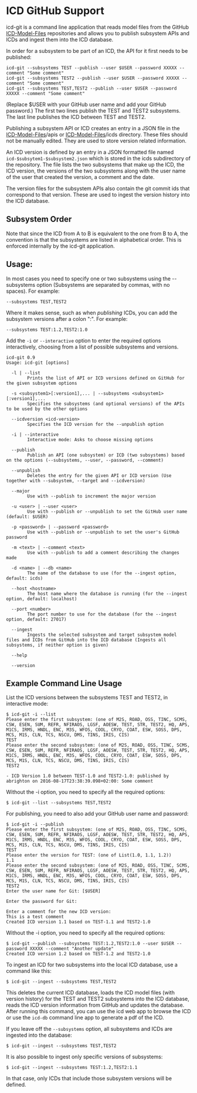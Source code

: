 ICD GitHub Support
==================

icd-git is a command line application that reads model files from the GitHub 
[ICD-Model-Files](https://github.com/tmt-icd/ICD-Model-Files.git) repositories and
allows you to publish subsystem APIs and ICDs and ingest them into the ICD database.

In order for a subsystem to be part of an ICD, the API for it first needs to be published:

    icd-git --subsystems TEST --publish --user $USER --password XXXXX --comment "Some comment"
    icd-git --subsystems TEST2 --publish --user $USER --password XXXXX --comment "Some comment"
    icd-git --subsystems TEST,TEST2 --publish --user $USER --password XXXXX --comment "Some comment"

(Replace $USER with your GitHub user name and add your GitHub password.)
The first two lines publish the TEST and TEST2 subsystems. The last line publishes the ICD between
TEST and TEST2. 

Publishing a subsystem API or ICD creates an entry in a JSON file in the 
[ICD-Model-Files](https://github.com/tmt-icd/ICD-Model-Files.git)/apis or 
[ICD-Model-Files](https://github.com/tmt-icd/ICD-Model-Files.git)/icds directory.
These files should not be manually edited. They are used to store version related information.

An ICD version is defined by an entry in a JSON formatted file named `icd-$subsytem1-$subsystem2.json`
which is stored in the icds subdirectory of the repository. 
The file lists the two subsystems that make up the ICD, the ICD version, the versions of the two subsystems along with the
user name of the user that created the version, a comment and the date.

The version files for the subsystem APIs also contain the git commit ids that correspond to that version.
These are used to ingest the version history into the ICD database.

Subsystem Order
---------------

Note that since the ICD from A to B is equivalent to the one from B to A, the convention is
that the subsystems are listed in alphabetical order. This is enforced internally by the
icd-git application. 

Usage:
------

In most cases you need to specify one or two subsystems using the --subsystems option 
(Subsystems are separated by commas, with no spaces).
For example:

    --subsystems TEST,TEST2
    
Where it makes sense, such as when *publishing* ICDs, you can add the subsystem versions after a colon ":". For example:
    
    --subsystems TEST:1.2,TEST2:1.0

Add the `-i` or `--interactive` option to enter the required options interactively, choosing from
a list of possible subsystems and versions.

```
icd-git 0.9
Usage: icd-git [options]

  -l | --list
        Prints the list of API or ICD versions defined on GitHub for the given subsystem options
 
  -s <subsystem1>[:version1],... | --subsystems <subsystem1>[:version1],...
        Specifies the subsystems (and optional versions) of the APIs to be used by the other options
 
  --icdversion <icd-version>
        Specifies the ICD version for the --unpublish option
 
  -i | --interactive
        Interactive mode: Asks to choose missing options
 
  --publish
        Publish an API (one subsystem) or ICD (two subsystems) based on the options (--subsystems, --user, --password, --comment)
 
  --unpublish
        Deletes the entry for the given API or ICD version (Use together with --subsystem, --target and --icdversion)
 
  --major
        Use with --publish to increment the major version
 
  -u <user> | --user <user>
        Use with --publish or --unpublish to set the GitHub user name (default: $USER)

  -p <password> | --password <password>
        Use with --publish or --unpublish to set the user's GitHub password

  -m <text> | --comment <text>
        Use with --publish to add a comment describing the changes made

  -d <name> | --db <name>
        The name of the database to use (for the --ingest option, default: icds)
 
  --host <hostname>
        The host name where the database is running (for the --ingest option, default: localhost)

  --port <number>
        The port number to use for the database (for the --ingest option, default: 27017)
 
  --ingest
        Ingests the selected subsystem and target subsystem model files and ICDs from GitHub into the ICD database (Ingests all subsystems, if neither option is given)
 
  --help

  --version
```

Example Command Line Usage
--------------------------

List the ICD versions between the subsystems TEST and TEST2, in interactive mode:

```
$ icd-git -i --list
Please enter the first subsystem: (one of M2S, ROAD, OSS, TINC, SCMS, CSW, ESEN, SUM, REFR, NFIRAOS, LGSF, AOESW, TEST, STR, TEST2, HQ, APS, M1CS, IRMS, HNDL, ENC, M3S, WFOS, COOL, CRYO, COAT, ESW, SOSS, DPS, MCS, M1S, CLN, TCS, NSCU, DMS, TINS, IRIS, CIS)
TEST
Please enter the second subsystem: (one of M2S, ROAD, OSS, TINC, SCMS, CSW, ESEN, SUM, REFR, NFIRAOS, LGSF, AOESW, TEST, STR, TEST2, HQ, APS, M1CS, IRMS, HNDL, ENC, M3S, WFOS, COOL, CRYO, COAT, ESW, SOSS, DPS, MCS, M1S, CLN, TCS, NSCU, DMS, TINS, IRIS, CIS)
TEST2

- ICD Version 1.0 between TEST-1.0 and TEST2-1.0: published by abrighton on 2016-08-17T23:38:39.098+02:00: Some comment

```

Without the -i option, you need to specify all the required options:

```
$ icd-git --list --subsystems TEST,TEST2
```

For publishing, you need to also add your GitHub user name and password:

```
$ icd-git -i --publish
Please enter the first subsystem: (one of M2S, ROAD, OSS, TINC, SCMS, CSW, ESEN, SUM, REFR, NFIRAOS, LGSF, AOESW, TEST, STR, TEST2, HQ, APS, M1CS, IRMS, HNDL, ENC, M3S, WFOS, COOL, CRYO, COAT, ESW, SOSS, DPS, MCS, M1S, CLN, TCS, NSCU, DMS, TINS, IRIS, CIS)
TEST
Please enter the version for TEST: (one of List(1.0, 1.1, 1.2))
1.1
Please enter the second subsystem: (one of M2S, ROAD, OSS, TINC, SCMS, CSW, ESEN, SUM, REFR, NFIRAOS, LGSF, AOESW, TEST, STR, TEST2, HQ, APS, M1CS, IRMS, HNDL, ENC, M3S, WFOS, COOL, CRYO, COAT, ESW, SOSS, DPS, MCS, M1S, CLN, TCS, NSCU, DMS, TINS, IRIS, CIS)
TEST2
Enter the user name for Git: [$USER]

Enter the password for Git:

Enter a comment for the new ICD version:
This is a test comment
Created ICD version 1.1 based on TEST-1.1 and TEST2-1.0
```

Without the -i option, you need to specify all the required options:

```
$ icd-git --publish --subsystems TEST:1.2,TEST2:1.0 --user $USER --password XXXXX --comment "Another update"
Created ICD version 1.2 based on TEST-1.2 and TEST2-1.0
```

To ingest an ICD for two subsystems into the local ICD database, use a command like this:

    $ icd-git --ingest --subsystems TEST,TEST2

This deletes the current ICD database, 
loads the ICD model files (with version history) for the TEST and TEST2 subsystems into the ICD database, 
reads the ICD version information from GitHub and updates the database. After running this command,
you can use the icd web app to browse the ICD or use the `icd-db` command line app to generate a pdf
of the ICD.

If you leave off the `--subsystems` option, all subsystems and ICDs are ingested into the database:

    $ icd-git --ingest --subsystems TEST,TEST2

It is also possible to ingest only specific versions of subsystems:

    $ icd-git --ingest --subsystems TEST:1.2,TEST2:1.1

In that case, only ICDs that include those subsystem versions will be defined.

